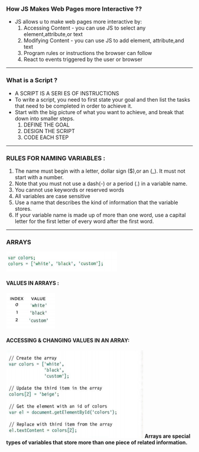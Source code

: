### How JS Makes Web Pages more Interactive ??
- JS allows u to make web pages more interactive by:
     1. Accessing Content
       - you can use JS to select any element,attribute,or text 
     2. Modifying Content
       - you can use JS to add element, attribute,and text 
     3. Program rules or instructions the browser can follow 
     4. React to events triggered by the user or browser 

-----------------------------
### What is a Script ? 
* A SCRIPT IS A SERI ES OF INSTRUCTIONS 
* To write a script, you need to first state your goal and then list the tasks that need to be completed in order to achieve it.
* Start with the big picture of what you want to achieve, and break that down into smaller steps. 
     1. DEFINE THE GOAL 
     2. DESIGN THE SCRIPT 
     3. CODE EACH STEP
---------------------------------- 
### RULES FOR NAMING VARIABLES :
1. The name must begin with a letter, dollar sign ($),or an (_). It must not start with a number. 
2. Note that you must not use a dash(-) or a period (.) in a variable name.
3. You cannot use keywords or reserved words
4. All variables are case sensitive
5. Use a name that describes the kind of information that the variable stores. 
6. If your variable name is made up of more than one word, use a capital letter for the first letter of every word after the first word. 
----------------------------------
### ARRAYS 
![array](arr1.png)
#### VALUES IN ARRAYS :
![array](arr2.png)
#### ACCESSING & CHANGING VALUES IN AN ARRAY:
![array](arr3.png)
**Arrays are special types of variables that store more than one piece of related information.**



